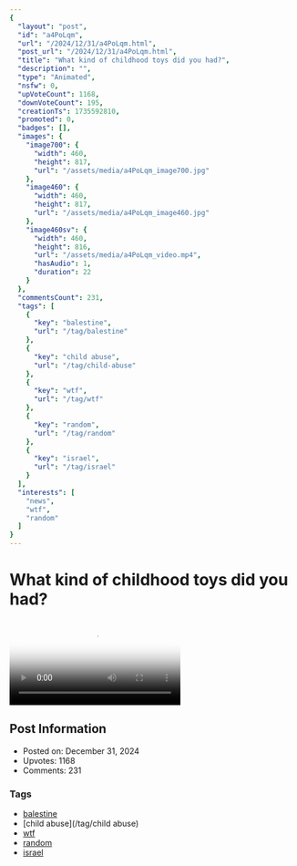 ```yaml
---
{
  "layout": "post",
  "id": "a4PoLqm",
  "url": "/2024/12/31/a4PoLqm.html",
  "post_url": "/2024/12/31/a4PoLqm.html",
  "title": "What kind of childhood toys did you had?",
  "description": "",
  "type": "Animated",
  "nsfw": 0,
  "upVoteCount": 1168,
  "downVoteCount": 195,
  "creationTs": 1735592810,
  "promoted": 0,
  "badges": [],
  "images": {
    "image700": {
      "width": 460,
      "height": 817,
      "url": "/assets/media/a4PoLqm_image700.jpg"
    },
    "image460": {
      "width": 460,
      "height": 817,
      "url": "/assets/media/a4PoLqm_image460.jpg"
    },
    "image460sv": {
      "width": 460,
      "height": 816,
      "url": "/assets/media/a4PoLqm_video.mp4",
      "hasAudio": 1,
      "duration": 22
    }
  },
  "commentsCount": 231,
  "tags": [
    {
      "key": "balestine",
      "url": "/tag/balestine"
    },
    {
      "key": "child abuse",
      "url": "/tag/child-abuse"
    },
    {
      "key": "wtf",
      "url": "/tag/wtf"
    },
    {
      "key": "random",
      "url": "/tag/random"
    },
    {
      "key": "israel",
      "url": "/tag/israel"
    }
  ],
  "interests": [
    "news",
    "wtf",
    "random"
  ]
}
---
```


# What kind of childhood toys did you had?

<video controls playsinline loop poster="/assets/media/a4PoLqm_image460.jpg">
  <source src="/assets/media/a4PoLqm_video.mp4" type="video/mp4">
  Your browser does not support the video tag.
</video>

## Post Information

- Posted on: December 31, 2024
- Upvotes: 1168
- Comments: 231

### Tags

- [balestine](/tag/balestine)
- [child abuse](/tag/child abuse)
- [wtf](/tag/wtf)
- [random](/tag/random)
- [israel](/tag/israel)
